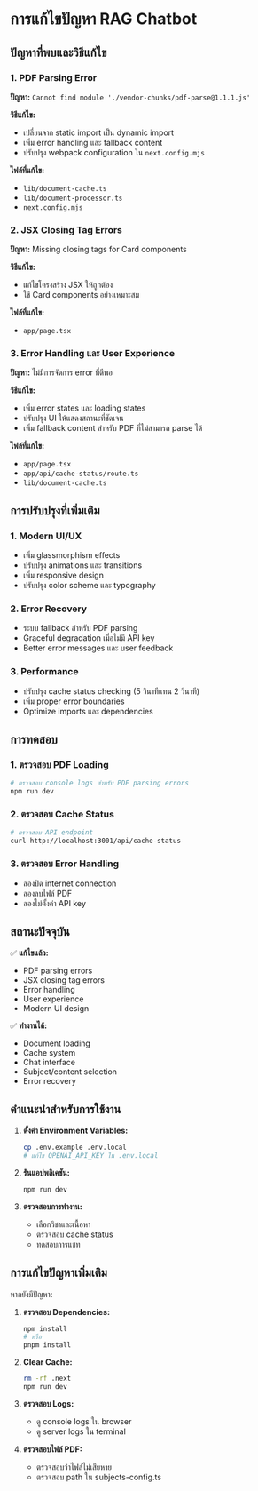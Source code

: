 # การแก้ไขปัญหา RAG Chatbot

## ปัญหาที่พบและวิธีแก้ไข

### 1. PDF Parsing Error
**ปัญหา:** `Cannot find module './vendor-chunks/pdf-parse@1.1.1.js'`

**วิธีแก้ไข:**
- เปลี่ยนจาก static import เป็น dynamic import
- เพิ่ม error handling และ fallback content
- ปรับปรุง webpack configuration ใน `next.config.mjs`

**ไฟล์ที่แก้ไข:**
- `lib/document-cache.ts`
- `lib/document-processor.ts`
- `next.config.mjs`

### 2. JSX Closing Tag Errors
**ปัญหา:** Missing closing tags for Card components

**วิธีแก้ไข:**
- แก้ไขโครงสร้าง JSX ให้ถูกต้อง
- ใช้ Card components อย่างเหมาะสม

**ไฟล์ที่แก้ไข:**
- `app/page.tsx`

### 3. Error Handling และ User Experience
**ปัญหา:** ไม่มีการจัดการ error ที่ดีพอ

**วิธีแก้ไข:**
- เพิ่ม error states และ loading states
- ปรับปรุง UI ให้แสดงสถานะที่ชัดเจน
- เพิ่ม fallback content สำหรับ PDF ที่ไม่สามารถ parse ได้

**ไฟล์ที่แก้ไข:**
- `app/page.tsx`
- `app/api/cache-status/route.ts`
- `lib/document-cache.ts`

## การปรับปรุงที่เพิ่มเติม

### 1. Modern UI/UX
- เพิ่ม glassmorphism effects
- ปรับปรุง animations และ transitions
- เพิ่ม responsive design
- ปรับปรุง color scheme และ typography

### 2. Error Recovery
- ระบบ fallback สำหรับ PDF parsing
- Graceful degradation เมื่อไม่มี API key
- Better error messages และ user feedback

### 3. Performance
- ปรับปรุง cache status checking (5 วินาทีแทน 2 วินาที)
- เพิ่ม proper error boundaries
- Optimize imports และ dependencies

## การทดสอบ

### 1. ตรวจสอบ PDF Loading
```bash
# ตรวจสอบ console logs สำหรับ PDF parsing errors
npm run dev
```

### 2. ตรวจสอบ Cache Status
```bash
# ตรวจสอบ API endpoint
curl http://localhost:3001/api/cache-status
```

### 3. ตรวจสอบ Error Handling
- ลองปิด internet connection
- ลองลบไฟล์ PDF
- ลองไม่ตั้งค่า API key

## สถานะปัจจุบัน

✅ **แก้ไขแล้ว:**
- PDF parsing errors
- JSX closing tag errors
- Error handling
- User experience
- Modern UI design

✅ **ทำงานได้:**
- Document loading
- Cache system
- Chat interface
- Subject/content selection
- Error recovery

## คำแนะนำสำหรับการใช้งาน

1. **ตั้งค่า Environment Variables:**
   ```bash
   cp .env.example .env.local
   # แก้ไข OPENAI_API_KEY ใน .env.local
   ```

2. **รันแอปพลิเคชัน:**
   ```bash
   npm run dev
   ```

3. **ตรวจสอบการทำงาน:**
   - เลือกวิชาและเนื้อหา
   - ตรวจสอบ cache status
   - ทดสอบการแชท

## การแก้ไขปัญหาเพิ่มเติม

หากยังมีปัญหา:

1. **ตรวจสอบ Dependencies:**
   ```bash
   npm install
   # หรือ
   pnpm install
   ```

2. **Clear Cache:**
   ```bash
   rm -rf .next
   npm run dev
   ```

3. **ตรวจสอบ Logs:**
   - ดู console logs ใน browser
   - ดู server logs ใน terminal

4. **ตรวจสอบไฟล์ PDF:**
   - ตรวจสอบว่าไฟล์ไม่เสียหาย
   - ตรวจสอบ path ใน subjects-config.ts 
